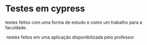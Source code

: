 # Testes em cypress
testes feitos com uma forma de estudo e como um trabalho para a faculdade.

-testes feitos em uma aplicação disponibilizada pelo professor
